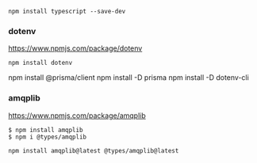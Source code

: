 ```
npm install typescript --save-dev
```
<!-- --------------------------------------------------------------- -->


### dotenv

https://www.npmjs.com/package/dotenv

```
npm install dotenv
```

<!-- --------------------------------------------------------------- -->



npm install @prisma/client
npm install -D prisma
npm install -D dotenv-cli

<!-- --------------------------------------------------------------- -->


### amqplib

https://www.npmjs.com/package/amqplib

    $ npm install amqplib
    $ npm i @types/amqplib

    npm install amqplib@latest @types/amqplib@latest

<!-- --------------------------------------------------------------- -->